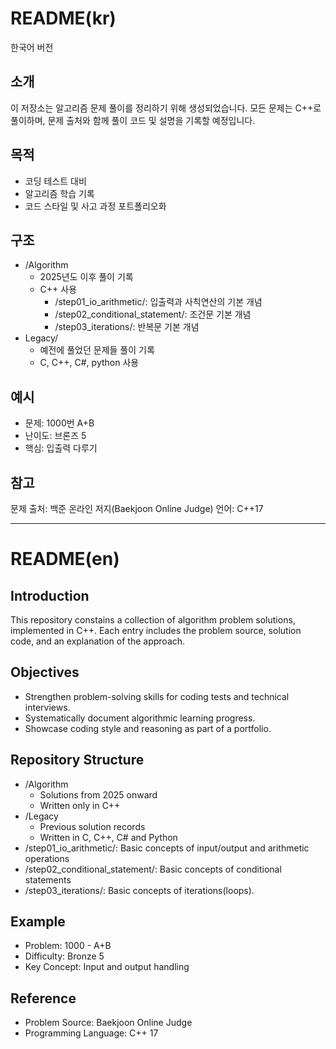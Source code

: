 ﻿# README(kr)
한국어 버전

## 소개
이 저장소는 알고리즘 문제 풀이를 정리하기 위해 생성되었습니다. 모든 문제는 C++로 풀이하며, 문제 출처와 함께 풀이 코드 및 설명을 기록할 예정입니다.

## 목적
- 코딩 테스트 대비
- 알고리즘 학습 기록
- 코드 스타일 및 사고 과정 포트폴리오화

## 구조
- /Algorithm
  - 2025년도 이후 풀이 기록
  - C++ 사용
    - /step01_io_arithmetic/: 입출력과 사칙연산의 기본 개념
    - /step02_conditional_statement/: 조건문 기본 개념
    - /step03_iterations/: 반복문 기본 개념
- Legacy/
  - 예전에 풀었던 문제들 풀이 기록
  - C, C++, C#, python 사용

## 예시
- 문제: 1000번 A+B
- 난이도: 브론즈 5
- 핵심: 입출력 다루기

## 참고
문제 출처: 백준 온라인 저지(Baekjoon Online Judge)
언어: C++17

---

# README(en)
## Introduction
This repository constains a collection of algorithm problem solutions, implemented in C++. Each entry includes the problem source, solution code, and an explanation of the approach.

## Objectives
- Strengthen problem-solving skills for coding tests and technical interviews.
- Systematically document algorithmic learning progress.
- Showcase coding style and reasoning as part of a portfolio.

## Repository Structure 
- /Algorithm
  - Solutions from 2025 onward
  - Written only in C++
- /Legacy
  - Previous solution records
  - Written in C, C++, C# and Python
- /step01_io_arithmetic/: Basic concepts of input/output and arithmetic operations
- /step02_conditional_statement/: Basic concepts of conditional statements
- /step03_iterations/: Basic concepts of iterations(loops).

## Example
- Problem: 1000 - A+B
- Difficulty: Bronze 5
- Key Concept: Input and output handling

## Reference 
- Problem Source: Baekjoon Online Judge
- Programming Language: C++ 17